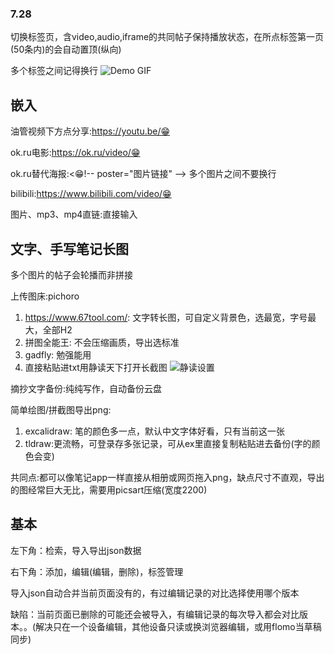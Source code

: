 ### 7.28 
切换标签页，含video,audio,iframe的共同帖子保持播放状态，在所点标签第一页(50条内)的会自动置顶(纵向)

多个标签之间记得换行
![Demo GIF](https://i.imgur.com/Lyxsj7k.gif)

## 嵌入
油管视频下方点分享:https://youtu.be/😁

ok.ru电影:https://ok.ru/video/😁

ok.ru替代海报:<😁!-- poster="图片链接" -->  多个图片之间不要换行

bilibili:https://www.bilibili.com/video/😁

图片、mp3、mp4直链:直接输入

## 文字、手写笔记长图
多个图片的帖子会轮播而非拼接

上传图床:pichoro

1. https://www.67tool.com/: 文字转长图，可自定义背景色，选最宽，字号最大，全部H2
2. 拼图全能王: 不会压缩画质，导出选标准
3. gadfly: 勉强能用
4. 直接粘贴进txt用静读天下打开长截图
   ![静读设置](https://i.imgur.com/ulfCdKn.jpeg)

摘抄文字备份:纯纯写作，自动备份云盘

简单绘图/拼截图导出png:
1. excalidraw: 笔的颜色多一点，默认中文字体好看，只有当前这一张
2. tldraw:更流畅，可登录存多张记录，可从ex里直接复制粘贴进去备份(字的颜色会变)

共同点:都可以像笔记app一样直接从相册或网页拖入png，缺点尺寸不直观，导出的图经常巨大无比，需要用picsart压缩(宽度2200)

## 基本
左下角：检索，导入导出json数据

右下角：添加，编辑(编辑，删除)，标签管理

导入json自动合并当前页面没有的，有过编辑记录的对比选择使用哪个版本

缺陷：当前页面已删除的可能还会被导入，有编辑记录的每次导入都会对比版本。。(解决只在一个设备编辑，其他设备只读或换浏览器编辑，或用flomo当草稿同步)






